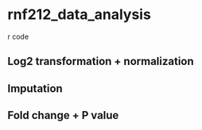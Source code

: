 # rnf212_data_analysis
r code 

## Log2 transformation + normalization 
## Imputation 
## Fold change + P value
